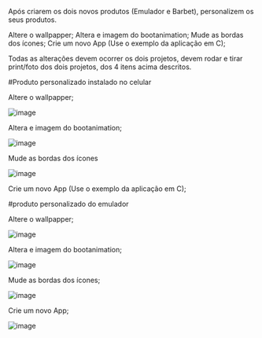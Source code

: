 Após criarem os dois novos produtos (Emulador e Barbet), personalizem os seus produtos.

   Altere o wallpapper;
   Altera e imagem do bootanimation;
   Mude as bordas dos ícones;
   Crie um novo App (Use o exemplo da aplicação em C);

 Todas as alterações devem ocorrer os dois projetos, devem rodar e tirar print/foto dos dois projetos, dos 4 itens acima descritos.
 
 
 
 #Produto personalizado instalado no celular
 
 Altere o wallpapper;
 
 ![image](https://github.com/WesleyDouglas94/Topicos-Avancados-em-AOSP/assets/75500077/881abab7-7eca-475f-8c43-7e46065e197b)
 
 Altera e imagem do bootanimation;
 
 ![image](https://github.com/WesleyDouglas94/Topicos-Avancados-em-AOSP/assets/75500077/3b7ede33-e3bb-4331-9b96-68b1a8313606)


Mude as bordas dos ícones

 ![image](https://github.com/WesleyDouglas94/Topicos-Avancados-em-AOSP/assets/75500077/ed0bbaea-d5f2-487c-8a00-2f6db2c51bd3)


Crie um novo App (Use o exemplo da aplicação em C);


#produto personalizado do emulador


Altere o wallpapper;

![image](https://github.com/WesleyDouglas94/Topicos-Avancados-em-AOSP/assets/75500077/294a1f38-15c3-48c1-84c3-8bf7d1f480e1)

Altera e imagem do bootanimation;

![image](https://github.com/WesleyDouglas94/Topicos-Avancados-em-AOSP/assets/75500077/34e10e82-cd39-4e34-ab45-849a094c2bc7)

Mude as bordas dos ícones;

![image](https://github.com/WesleyDouglas94/Topicos-Avancados-em-AOSP/assets/75500077/a6762b0d-e71f-4f13-80a0-3e65660ad115)

Crie um novo App;

![image](https://github.com/WesleyDouglas94/Topicos-Avancados-em-AOSP/assets/75500077/9cc2fbd0-4730-467f-a858-b865a7e2d76d)




